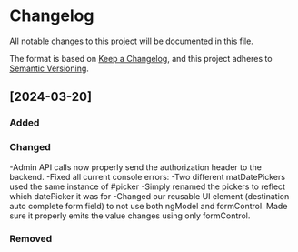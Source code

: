 # Changelog

All notable changes to this project will be documented in this file.

The format is based on [Keep a Changelog](https://keepachangelog.com/en/1.1.0/),
and this project adheres to [Semantic Versioning](https://semver.org/spec/v2.0.0.html).

## [2024-03-20]

### Added



### Changed

-Admin API calls now properly send the authorization header to the backend.
-Fixed all current console errors:
  -Two different matDatePickers used the same instance of #picker 
    -Simply renamed the pickers to reflect which datePicker it was for
  -Changed our reusable UI element (destination auto complete form field) to not use both ngModel and formControl. Made sure it properly emits the value changes using only formControl.

### Removed

